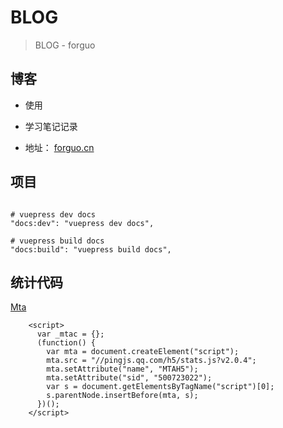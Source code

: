 # BLOG

> BLOG - forguo

## 博客

- 使用

- 学习笔记记录

- 地址： [forguo.cn](https://forguo.cn)

## 项目

```shell script

# vuepress dev docs
"docs:dev": "vuepress dev docs",

# vuepress build docs
"docs:build": "vuepress build docs",

```

## 统计代码

[Mta](https://mta.qq.com/h5/manage/ctr_app_manage?app_id=500723022)

```
    <script>
      var _mtac = {};
      (function() {
        var mta = document.createElement("script");
        mta.src = "//pingjs.qq.com/h5/stats.js?v2.0.4";
        mta.setAttribute("name", "MTAH5");
        mta.setAttribute("sid", "500723022");
        var s = document.getElementsByTagName("script")[0];
        s.parentNode.insertBefore(mta, s);
      })();
    </script>
```
